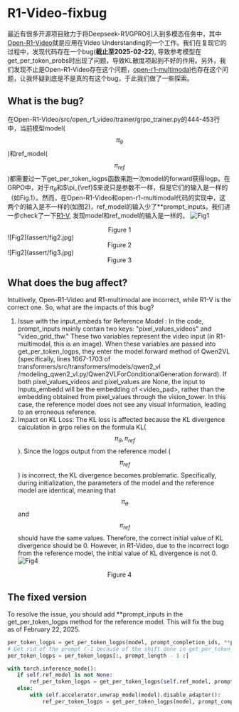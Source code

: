 # R1-Video-fixbug

最近有很多开源项目致力于将Deepseek-R1/GPRO引入到多模态任务中，其中[Open-R1-Video](https://github.com/Wang-Xiaodong1899/Open-R1-Video/)就是应用在Video Understanding的一个工作。我们在复现它的过程中，发现代码存在一个bug(**截止至2025-02-22**), 导致参考模型在get_per_token_probs时出现了问题，导致KL散度项起到不好的作用。另外，我们发现不止是Open-R1-Video存在这个问题，[open-r1-multimodal](https://github.com/EvolvingLMMs-Lab/open-r1-multimodal/blob/main/src/open_r1/trainer/grpo_trainer.py)也存在这个问题，让我怀疑到底是不是真的有这个bug，于此我们做了一些探索。

## What is the bug?
在Open-R1-Video/src/open_r1_video/trainer/grpo_trainer.py的444-453行中，当前模型model($$\pi_{\theta}$$)和ref_model($$\pi_{ref}$$)都需要过一下get_per_token_logps函数来跑一次model的forward获得logp。在GRPO中，对于$\pi_{\theta}$和$\pi_{\ref}$来说只是参数不一样，但是它们的输入是一样的（如Fig.1）。然而，在Open-R1-Video和open-r1-multimodal代码的实现中，这两个的输入是不一样的(如图2)，ref_model的输入少了**prompt_inputs。我们进一步check了一下[R1-V](https://github.com/Deep-Agent/R1-V/blob/main/src/r1-v/src/open_r1/trainer/grpo_trainer.py), 发现model和ref_model的输入是一样的。
![Fig1](assert/fig1.jpg)
<center>Figure 1</center>
![Fig2](assert/fig2.jpg)
<center>Figure 2</center>
![Fig2](assert/fig3.jpg)
<center>Figure 3</center>

## What does the bug affect?
Intuitively, Open-R1-Video and R1-multimodal are incorrect, while R1-V is the correct one. So, what are the impacts of this bug?
1. Issue with the input_embeds for Reference Model :
In the code, prompt_inputs mainly contain two keys: "pixel_values_videos" and "video_grid_thw." These two variables represent the video input (in R1-multimodal, this is an image). When these variables are passed into get_per_token_logps, they enter the model.forward method of Qwen2VL (specifically, lines 1667-1703 of transformers/src/transformers/models/qwen2_vl
/modeling_qwen2_vl.py/Qwen2VLForConditionalGeneration.forward). If both pixel_values_videos and pixel_values are None, the input to Inputs_embedd will be the embedding of <video_pad>, rather than the embedding obtained from pixel_values through the vision_tower. In this case, the reference model does not see any visual information, leading to an erroneous reference.
2. Impact on KL Loss:
The KL loss is affected because the KL divergence calculation in grpo relies on the formula KL($$\pi_{\theta},\pi_{ref}$$). Since the logps output from the reference model ($$\pi_{ref}$$) is incorrect, the KL divergence becomes problematic. Specifically, during initialization, the parameters of the model and the reference model are identical, meaning that $$\pi_{\theta}$$ and $$\pi_{ref}$$ should have the same values. Therefore, the correct initial value of KL divergence should be 0. However, in R1-Video, due to the incorrect logp from the reference model, the initial value of KL divergence is not 0.
![Fig4](assert/fig4.jpg)
<center>Figure 4</center>
   
## The fixed version
To resolve the issue, you should add **prompt_inputs in the get_per_token_logps method for the reference model. This will fix the bug as of February 22, 2025.
```python
per_token_logps = get_per_token_logps(model, prompt_completion_ids, **prompt_inputs)
# Get rid of the prompt (-1 because of the shift done in get_per_token_logps)
per_token_logps = per_token_logps[:, prompt_length - 1 :]

with torch.inference_mode():
   if self.ref_model is not None:
       ref_per_token_logps = get_per_token_logps(self.ref_model, prompt_completion_ids, **prompt_inputs)
   else:
       with self.accelerator.unwrap_model(model).disable_adapter():
           ref_per_token_logps = get_per_token_logps(model, prompt_completion_ids, **prompt_inputs)
```



